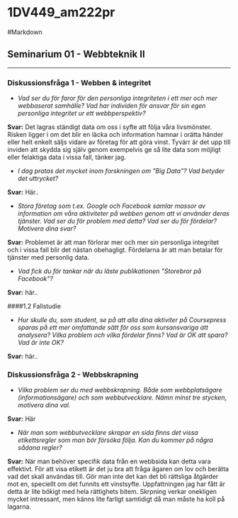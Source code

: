 1DV449_am222pr
==============
#Markdown
## Seminarium 01 - Webbteknik II
-------------

### Diskussionsfråga 1 - Webben & integritet


- *Vad ser du för faror för den personliga integriteten i ett mer och mer webbaserat samhälle? 
  Vad har individen för ansvar för sin egen personliga integritet ur ett webbperspektiv?*
 

**Svar:** Det lagras ständigt data om oss i syfte att följa våra livsmönster. 
          Risken ligger i om det blir en läcka och information hamnar i orätta händer eller helt enkelt säljs vidare av företag för att göra vinst. 
          Tyvärr är det upp till inviden att skydda sig själv genom exempelvis ge så lite data som möjligt eller felaktiga data i vissa fall, tänker jag.
      

- *I dag pratas det mycket inom forskningen om "Big Data"? Vad betyder det uttrycket?*


**Svar:** Här..

- *Stora företag som t.ex. Google och Facebook samlar massor av information om våra aktiviteter på webben genom att vi använder deras tjänster. 
  Vad ser du för problem med detta? Vad ser du för fördelar? Motivera dina svar?*


**Svar:** Problemet är att man förlorar mer och mer sin personliga integritet och i vissa fall blir det nästan obehagligt. 
          Fördelarna är att man betalar för tjänster med personlig data.


- *Vad fick du för tankar när du läste publikationen "Storebror på Facebook"?*


**Svar:** här..

####1.2 Fallstudie

- *Hur skulle du, som student, se på att alla dina aktiviter på Coursepress sparas på ett mer omfattande sätt för oss som kursansvariga att analysera?
   Vilka problem och vilka fördelar finns? Vad är OK att spara? Vad är inte OK?*


**Svar:** här..


### Diskussionsfråga 2 - Webbskrapning

- *Vilka problem ser du med webbskrapning. Både som webbplatsägare (informationsägare) och som webbutvecklare. Nämn minst tre stycken, motivera dina val.*


**Svar:** Här


- *När man som webbutvecklare skrapar en sida finns det vissa etikettsregler som man bör försöka följa. Kan du kommer på några sådana regler?*


**Svar:** När man behöver specifik data från en webbsida kan detta vara effektivt. 
För att visa etikett är det ju bra att fråga ägaren om lov och berätta vad det skall användas till. Gör man inte det kan det bli rättsliga åtgärder mot en, speciellt om det funnits ett vinstsyfte.
Uppfattningen jag har fått är detta är lite bökigt med hela rättighets bitem. Skrpning verkar onekligen mycket intressant, men känns lite farligt samtidigt då man måste ha koll på lagarna.
